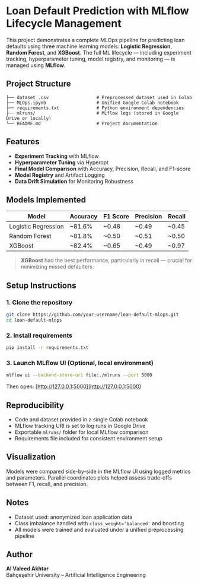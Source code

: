 # Loan Default Prediction with MLflow Lifecycle Management

This project demonstrates a complete MLOps pipeline for predicting loan defaults using three machine learning models: **Logistic Regression**, **Random Forest**, and **XGBoost**. The full ML lifecycle — including experiment tracking, hyperparameter tuning, model registry, and monitoring — is managed using **MLflow**.

## Project Structure

```
├── dataset_.csv                  # Preprocessed dataset used in Colab
├── MLOps.ipynb                   # Unified Google Colab notebook
├── requirements.txt              # Python environment dependencies
├── mlruns/                       # MLflow logs (stored in Google Drive or locally)
└── README.md                     # Project documentation
```

## Features

- **Experiment Tracking** with MLflow
- **Hyperparameter Tuning** via Hyperopt
- **Final Model Comparison** with Accuracy, Precision, Recall, and F1-score
- **Model Registry** and Artifact Logging
- **Data Drift Simulation** for Monitoring Robustness

## Models Implemented

| Model               | Accuracy | F1 Score | Precision | Recall |
|---------------------|----------|----------|-----------|--------|
| Logistic Regression | ~81.6%   | ~0.48    | ~0.49     | ~0.45  |
| Random Forest       | ~81.8%   | ~0.50    | ~0.51     | ~0.50  |
| XGBoost             | ~82.4%   | ~0.65    | ~0.49     | ~0.97  |

> **XGBoost** had the best performance, particularly in recall — crucial for minimizing missed defaulters.

## Setup Instructions

### 1. Clone the repository
```bash
git clone https://github.com/your-username/loan-default-mlops.git
cd loan-default-mlops
```

### 2. Install requirements
```bash
pip install -r requirements.txt
```

### 3. Launch MLflow UI (Optional, local environment)
```bash
mlflow ui --backend-store-uri file:./mlruns --port 5000
```
Then open: [http://127.0.0.1:5000](http://127.0.0.1:5000)

## Reproducibility

- Code and dataset provided in a single Colab notebook
- MLflow tracking URI is set to log runs in Google Drive
- Exportable `mlruns/` folder for local MLflow comparison
- Requirements file included for consistent environment setup

## Visualization

Models were compared side-by-side in the MLflow UI using logged metrics and parameters. Parallel coordinates plots helped assess trade-offs between F1, recall, and precision.

## Notes

- Dataset used: anonymized loan application data
- Class imbalance handled with `class_weight='balanced'` and boosting
- All models were trained and evaluated under a unified preprocessing pipeline

## Author

**Al Valeed Akhtar**  
Bahçeşehir University – Artificial Intelligence Engineering

